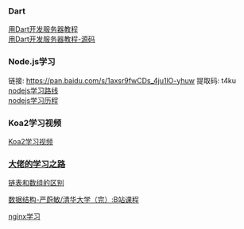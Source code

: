### Dart
   [ 用Dart开发服务器教程 ]( https://www.jianshu.com/p/c01c6e145373 )    <br/>
   [ 用Dart开发服务器教程-源码 ]( https://github.com/pheromone/backEnd-learn/tree/master/Dart )    <br/>


### Node.js学习
链接: https://pan.baidu.com/s/1axsr9fwCDs_4ju1lO-yhuw 提取码: t4ku   <br/>
   [ nodejs学习路线 ]( https://mp.weixin.qq.com/s/XkDDiJF-jLBl6XAx4Xl92Q )    <br/>
   [ nodejs学习历程 ]( https://github.com/pheromone/nodejs_learn/tree/master )    <br/>
  
   
###  Koa2学习视频
   [ Koa2学习视频 ]( https://jspang.com/posts/2017/11/13/koa2.html )    <br/>

### [ 大佬的学习之路 ]( https://github.com/jwasham/coding-interview-university/blob/master/translations/README-cn.md )    <br/>

[ 链表和数组的区别 ]( https://www.cnblogs.com/klyjb/p/11237361.html )    <br/>

[ 数据结构-严蔚敏/清华大学（完）:B站课程 ]( https://www.bilibili.com/video/av45897783/?spm_id_from=333.788.videocard.5 )    <br/>

[ nginx学习 ]( https://github.com/pheromone/backEnd-learn/blob/master/nginx_learn.md )    <br/>
